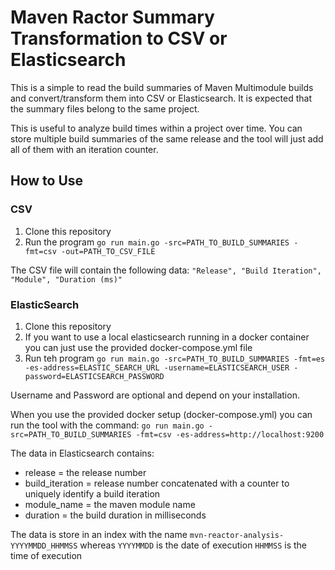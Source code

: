 # Maven Ractor Summary Transformation to CSV or Elasticsearch

This is a simple to read the build summaries of Maven Multimodule builds and convert/transform them into
CSV or Elasticsearch. It is expected that the summary files belong to the same project.

This is useful to analyze build times within a project over time. You can store multiple build summaries of
the same release and the tool will just add all of them with an iteration counter.

## How to Use

### CSV

1. Clone this repository
2. Run the program `go run main.go -src=PATH_TO_BUILD_SUMMARIES -fmt=csv -out=PATH_TO_CSV_FILE`

The CSV file will contain the following data:
`"Release", "Build Iteration", "Module", "Duration (ms)"`

### ElasticSearch

1. Clone this repository
2. If you want to use a local elasticsearch running in a docker container you can just use the provided docker-compose.yml file
3. Run teh program `go run main.go -src=PATH_TO_BUILD_SUMMARIES -fmt=es -es-address=ELASTIC_SEARCH_URL -username=ELASTICSEARCH_USER -password=ELASTICSEARCH_PASSWORD`

Username and Password are optional and depend on your installation. 

When you use the provided docker setup (docker-compose.yml) you can run the tool with the command: `go run main.go -src=PATH_TO_BUILD_SUMMARIES -fmt=csv -es-address=http://localhost:9200`

The data in Elasticsearch contains:

- release = the release number
- build_iteration = release number concatenated with a counter to uniquely identify a build iteration
- module_name = the maven module name
- duration = the build duration in milliseconds

The data is store in an index with the name `mvn-reactor-analysis-YYYYMMDD_HHMMSS` whereas `YYYYMMDD` is the date of execution `HHMMSS` is the time of execution